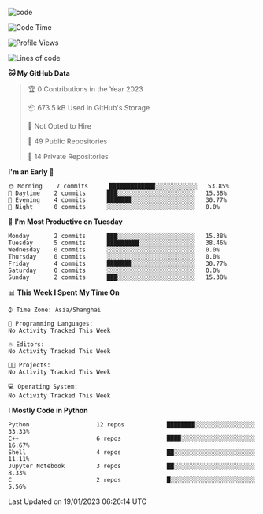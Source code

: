 
<!--
**liuyaanng/liuyaanng** is a ✨ _special_ ✨ repository because its `README.md` (this file) appears on your GitHub profile.

Here are some ideas to get you started:

- 🔭 I’m currently working on ...
- 🌱 I’m currently learning ...
- 👯 I’m looking to collaborate on ...
- 🤔 I’m looking for help with ...
- 💬 Ask me about ...
- 📫 How to reach me: ...
- 😄 Pronouns: ...
- ⚡ Fun fact: ...
-->


![code](https://cdn.jsdelivr.net/gh/liuyaanng/liuyaanng@1.0/code.gif) 

<!--START_SECTION:waka-->
![Code Time](http://img.shields.io/badge/Code%20Time-228%20hrs%2035%20mins-blue)

![Profile Views](http://img.shields.io/badge/Profile%20Views-0-blue)

![Lines of code](https://img.shields.io/badge/From%20Hello%20World%20I%27ve%20Written-5%20Million%20lines%20of%20code-blue)

**🐱 My GitHub Data** 

> 🏆 0 Contributions in the Year 2023
 > 
> 📦 673.5 kB Used in GitHub's Storage 
 > 
> 🚫 Not Opted to Hire
 > 
> 📜 49 Public Repositories 
 > 
> 🔑 14 Private Repositories  
 > 
**I'm an Early 🐤** 

```text
🌞 Morning    7 commits      █████████████░░░░░░░░░░░░   53.85% 
🌆 Daytime    2 commits      ███░░░░░░░░░░░░░░░░░░░░░░   15.38% 
🌃 Evening    4 commits      ███████░░░░░░░░░░░░░░░░░░   30.77% 
🌙 Night      0 commits      ░░░░░░░░░░░░░░░░░░░░░░░░░   0.0%

```
📅 **I'm Most Productive on Tuesday** 

```text
Monday       2 commits      ███░░░░░░░░░░░░░░░░░░░░░░   15.38% 
Tuesday      5 commits      █████████░░░░░░░░░░░░░░░░   38.46% 
Wednesday    0 commits      ░░░░░░░░░░░░░░░░░░░░░░░░░   0.0% 
Thursday     0 commits      ░░░░░░░░░░░░░░░░░░░░░░░░░   0.0% 
Friday       4 commits      ███████░░░░░░░░░░░░░░░░░░   30.77% 
Saturday     0 commits      ░░░░░░░░░░░░░░░░░░░░░░░░░   0.0% 
Sunday       2 commits      ███░░░░░░░░░░░░░░░░░░░░░░   15.38%

```


📊 **This Week I Spent My Time On** 

```text
⌚︎ Time Zone: Asia/Shanghai

💬 Programming Languages: 
No Activity Tracked This Week

🔥 Editors: 
No Activity Tracked This Week

🐱‍💻 Projects: 
No Activity Tracked This Week

💻 Operating System: 
No Activity Tracked This Week

```

**I Mostly Code in Python** 

```text
Python                   12 repos            ████████░░░░░░░░░░░░░░░░░   33.33% 
C++                      6 repos             ████░░░░░░░░░░░░░░░░░░░░░   16.67% 
Shell                    4 repos             ██░░░░░░░░░░░░░░░░░░░░░░░   11.11% 
Jupyter Notebook         3 repos             ██░░░░░░░░░░░░░░░░░░░░░░░   8.33% 
C                        2 repos             █░░░░░░░░░░░░░░░░░░░░░░░░   5.56%

```



 Last Updated on 19/01/2023 06:26:14 UTC
<!--END_SECTION:waka-->
